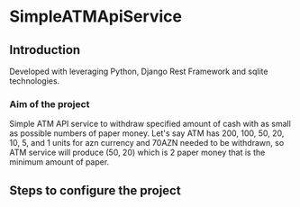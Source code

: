 # SimpleATMApiService

## Introduction

Developed with leveraging Python, Django Rest Framework and sqlite technologies.

### Aim of the project
Simple ATM API service to withdraw specified amount of cash with as small as possible numbers of paper money.
Let's say ATM has 200, 100, 50, 20, 10, 5, and 1 units for azn currency and 70AZN needed to be withdrawn, so ATM service will produce
(50, 20) which is 2 paper money that is the minimum amount of paper.

## Steps to configure the project

